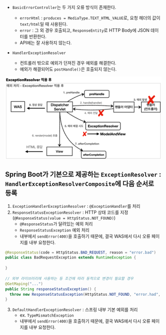- `BasicErrorController`는 두 가지 오류 방식이 존재한다.
  - `errorHtml` : `produces = MediaType.TEXT_HTML_VALUE`로, 요청 헤더의 값이 `text/html`일 때 사용된다.
  - `error` : 그 외 경우 호출되고, `ResponseEntity`로 HTTP Body에 JSON 데이터를 반환한다.
  - API에는 잘 사용하지 않는다.

- `HandlerExceptionResolver`
  - 컨트롤러 밖으로 예외가 던져진 경우 예외를 해결한다.
  - 예외가 해결되어도 `postHandle()`은 호출되지 않는다.

![exception handelr](./images/image001.png)

## Spring Boot가 기본으로 제공하는 `ExceptionResolver` : `HandlerExceptionResolverComposite`에 다음 순서로 등록
1. `ExceptionHandlerExceptionResolver` : `@ExceptionHandler`를 처리
2. `ResponseStatusExceptionResolver` : HTTP 상태 코드를 지정 (`@ResponseStatus(value = HttpStatus.NOT_FOUND)`)
   - `@ResponseStatus`가 달려있는 예외 처리
   - `ResponseStatusException` 예외 처리
   - 내부에서 `sendError(400)`을 호출하기 때문에, 결국 WAS에서 다시 오류 페이지를 내부 요청한다.
```java
@ResponseStatus(code = HttpStatus.BAD_REQUEST, reason = "error.bad")
public class BadRequestException extends RuntimeException { 
    
}

// 외부 라이브러리에 사용하는 등 조건에 따라 동적으로 변경이 필요할 경우
@GetMaping("...")
public String responseStatusException() {
  throw new ResponseStatusException(HttpStatus.NOT_FOUND, "error.had", new IllegalArgumentException());
}
```
3. `DefaultHandlerExceptionResolver` : 스프링 내부 기본 예외를 처리
   - ex. `TypeMismatchException`
   - 내부에서 `sendError(400)`을 호출하기 때문에, 결국 WAS에서 다시 오류 페이지를 내부 요청한다.
